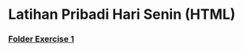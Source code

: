 # Latihan Pribadi Hari Senin (HTML)

### [Folder Exercise 1](https://github.com/damaradani/week1.1/tree/master/Exercise%201)
